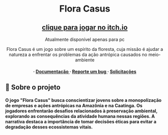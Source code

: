 <div align='center'>

<h1>Flora Casus</h1>
<h2><a href="https://starlitvienna.itch.io/flora-casus">clique para jogar no itch.io</a></h2>
<p>Atualmente disponível apenas para pc</p>

<p>Flora Casus é um jogo sobre um espírito da floresta, cuja missão é ajudar a natureza a enfrentar os problemas da ação antrópica causados no meio-ambiente</p>

<h4> <span> · </span> <a href="https://github.com/StarlitVienna/Flora-Casus/blob/master/README.md"> Documentação </a> <span> · </span> <a href="https://github.com/StarlitVienna/Flora-Casus/issues"> Reporte um bug </a> <span> · </span> <a href="https://github.com/StarlitVienna/Flora-Casus/issues"> Solicitações </a> </h4>


</div>

## :star2: Sobre o projeto
<h4> <span> O jogo "Flora Casus" busca conscientizar jovens sobre a monopolização de empresas e ações antrópicas na Amazônia e na Caatinga. Os jogadores enfrentarão desafios relacionados à preservação ambiental, explorando as consequências da atividade humana nessas regiões. A narrativa destaca a importância de tomar decisões éticas para evitar a degradação desses ecossistemas vitais. </span> </h4>

